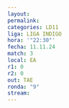 ```yaml
---
layout: 
permalink: 
categories: LD11
liga: LIGA INDIGO
hora: '"22:30"'
fecha: 11.11.24
match: 3
local: EA
r1: 0
r2: 0
out: TAE
ronda: "9"
stream:
---
```

